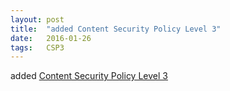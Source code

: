 ```yaml
---
layout: post
title:  "added Content Security Policy Level 3"
date:   2016-01-26
tags:   CSP3
---
```


added [Content Security Policy Level 3](/spec/CSP3)

